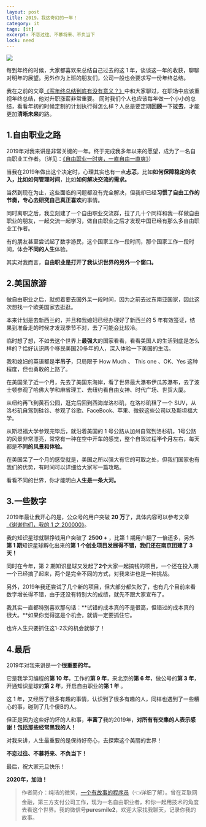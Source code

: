 ```yaml
---
layout: post
title: 2019，我这奇幻的一年！
category: it
tags: [it]
excerpt: 不恋过往、不慕将来、不负当下
lock: need
---
```


![](http://favorites.ren/assets/images/2019/it/yinian01.jpg)

每到年终的时候，大家都喜欢来总结自己过去的这 1 年，谈谈这一年的收获，聊聊对明年的展望。另外作为上班的朋友们，公司一般也会要求写一份年终总结。

我在之前的文章[《写年终总结到底有没有意义？》](https://mp.weixin.qq.com/s/wDU8mEaeNx2x0hQWxZOqwQ)中和大家聊过，在职场中应该重视年终总结，他对升职涨薪非常重要。
同时我们个人也应该每年做一个小小的总结，看看年初的时候定制的计划执行得怎么样？人总是要定期**回顾**一下**过去**，才能更加**清晰未来**的路。

## 1.自由职业之路

2019年对我来讲是非常关键的一年。终于完成我多年以来的愿望，成为了一名自由职业工作者。（详见：[《自由职业一时爽，一直自由一直爽》](https://mp.weixin.qq.com/s/MysV4VgzPGbcU0PIFxkCmQ)）

当我在2019年做出这个决定时，心理其实也有一点**忐忑**，比如**如何保障稳定的收入，**比如**如何管理时间**，比如**如何解决交流的需求。**

当然到现在为止，这些面临的问题都没有完全解决，但我却已经**习惯了自由工作的节奏，**专心去研究自己**真正喜欢**的事情。

同时离职之后，我立刻建了一个自由职业交流群，拉了几十个同样和我一样做自由职业的朋友，一起交流一起学习，做自由职业之后才发现中国已经有那么多自由职业工作者。

有的朋友甚至尝试起了数字游民，这个国家工作一段时间，那个国家工作一段时间，体会**不同的人生**体验。

其实对我而言，**自由职业是打开了我认识世界的另外一个窗口。**

## 2.美国旅游

做自由职业之后，就想着要去国外呆一段时间，因为之前去过东南亚国家，因此这次想找一个欧美国家去逛逛。

本来计划是去新西兰的，并且和我媳妇已经办理好了新西兰的 5 年有效签证，结果到准备走的时候才发现季节不对，去了可能会比较冷。

临时想了想，不如去这个世界上**最强大**的国家看看，看看美国人的生活到底是怎么样的？恰好认识两个移民美国20多年的人，深入体验一下美国的生活。

我和媳妇的英语都是**半吊子**，只局限于 How Much  、 This  one 、OK、Yes 这种程度，但也勇敢的上路了。

在美国呆了近一个月，先去了美国东海岸，看了世界最大瀑布伊瓜苏瀑布，去了波士顿参观了哈佛大学和麻省理工、去纽约看自由女神、时代广场、世贸大厦。

从纽约再飞到黄石公园，逛完后回到西海岸洛杉矶，在洛杉矶租了一个 SUV，从洛杉矶自驾到硅谷、参观了谷歌、FaceBook、苹果、微软这些公司以及斯坦福大学。

从斯坦福大学参观完毕后，就沿着美国的 1 号公路从加州自驾到洛杉矶，1号公路的风景非常漂亮，常常有一种在空中开车的感觉，整个自驾过程**半个月**左右，每天都是**不同的风景和体验。**

在美国呆了一个月的感受就是，美国之所以强大有它的可取之处，但我们国家也有我们的优势，有时间可以详细给大家写一篇攻略。

看看不同的世界，你才能明白**人生是一条大河。**

## 3.一些数字

2019年最让我开心的是，公众号的用户突破 **20 万**了，具体内容可以参考文章[《谢谢你们，我的 1 之 200000》](https://mp.weixin.qq.com/s/n5FLmtZyWUscAPzyVOTIIA)。

我的知识星球就聊挣钱用户突破了 **2500 +** ，比第 1 期用户翻了一倍还多，另外**第 1 期**知识星球孵化出来的**第 1 个创业项目发展得不错，**我们还在**南京团建了 3 天！**

同时在今年，第 2 期知识星球又发起了**2个**大家一起搞钱的项目，一个还在投入期一个已经搞了起来，两个是完全不同的方式，对我来讲也是一种挑战。

另外，2019年我还尝试了几个新的项目，但大部分都失败了，也有几个目前来看数字增长得不错，由于还没有特别大的成绩，就先不跟大家宣布了。

我其实一直都特别喜欢那句话：**试错的成本真的不是很高，但错过的成本真的很大。**如果你觉得这是个机会，就请一定要抓住它。

也许人生只要抓住这1-2次的机会就够了！

## 4.最后

2019年对我来讲是一个**很重要的年。**

它是我学习编程的**第 10 年**，工作的**第 9 年**，来北京的**第 6 年**，做公号的**第 3 年**，开通知识星球的**第 2 年**，开启自由职业的**第 1 年** 。

这 1 年，又经历了很多有趣的事情，认识到了很多有趣的人，同样也遇到了一些糟心的事，碰到了几个傻B的人。

但正是因为这些好的坏的人和事，**丰富了**我的2019年，**对所有有交集的人表示感谢！包括那些经常黑我的人！**

对我来讲，人生最重要的是保持好奇心，去探索这个美丽的世界！

**不恋过往、不慕将来、不负当下！**

最后，祝大家元旦快乐！

**2020年，加油！**

>作者简介：纯洁的微笑，[一个有故事的程序员](https://mp.weixin.qq.com/s/yD8FlQectD057l5i1CZfZA)（👈详细了解）。曾在互联网金融，第三方支付公司工作，现为一名自由职业者，和你一起用技术的角度去看这个世界。我的微信号**puresmile2**，欢迎大家找我聊天，记录你我的故事。
